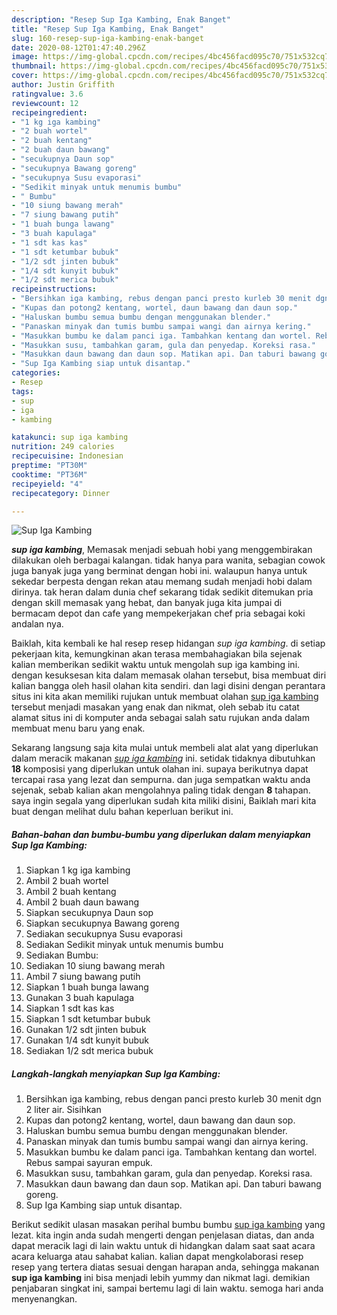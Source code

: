 ```yaml
---
description: "Resep Sup Iga Kambing, Enak Banget"
title: "Resep Sup Iga Kambing, Enak Banget"
slug: 160-resep-sup-iga-kambing-enak-banget
date: 2020-08-12T01:47:40.296Z
image: https://img-global.cpcdn.com/recipes/4bc456facd095c70/751x532cq70/sup-iga-kambing-foto-resep-utama.jpg
thumbnail: https://img-global.cpcdn.com/recipes/4bc456facd095c70/751x532cq70/sup-iga-kambing-foto-resep-utama.jpg
cover: https://img-global.cpcdn.com/recipes/4bc456facd095c70/751x532cq70/sup-iga-kambing-foto-resep-utama.jpg
author: Justin Griffith
ratingvalue: 3.6
reviewcount: 12
recipeingredient:
- "1 kg iga kambing"
- "2 buah wortel"
- "2 buah kentang"
- "2 buah daun bawang"
- "secukupnya Daun sop"
- "secukupnya Bawang goreng"
- "secukupnya Susu evaporasi"
- "Sedikit minyak untuk menumis bumbu"
- " Bumbu"
- "10 siung bawang merah"
- "7 siung bawang putih"
- "1 buah bunga lawang"
- "3 buah kapulaga"
- "1 sdt kas kas"
- "1 sdt ketumbar bubuk"
- "1/2 sdt jinten bubuk"
- "1/4 sdt kunyit bubuk"
- "1/2 sdt merica bubuk"
recipeinstructions:
- "Bersihkan iga kambing, rebus dengan panci presto kurleb 30 menit dgn 2 liter air. Sisihkan"
- "Kupas dan potong2 kentang, wortel, daun bawang dan daun sop."
- "Haluskan bumbu semua bumbu dengan menggunakan blender."
- "Panaskan minyak dan tumis bumbu sampai wangi dan airnya kering."
- "Masukkan bumbu ke dalam panci iga. Tambahkan kentang dan wortel. Rebus sampai sayuran empuk."
- "Masukkan susu, tambahkan garam, gula dan penyedap. Koreksi rasa."
- "Masukkan daun bawang dan daun sop. Matikan api. Dan taburi bawang goreng."
- "Sup Iga Kambing siap untuk disantap."
categories:
- Resep
tags:
- sup
- iga
- kambing

katakunci: sup iga kambing 
nutrition: 249 calories
recipecuisine: Indonesian
preptime: "PT30M"
cooktime: "PT36M"
recipeyield: "4"
recipecategory: Dinner

---
```



![Sup Iga Kambing](https://img-global.cpcdn.com/recipes/4bc456facd095c70/751x532cq70/sup-iga-kambing-foto-resep-utama.jpg)

<b><i>sup iga kambing</i></b>, Memasak menjadi sebuah hobi yang menggembirakan dilakukan oleh berbagai kalangan. tidak hanya para wanita, sebagian cowok juga banyak juga yang berminat dengan hobi ini. walaupun hanya untuk sekedar berpesta dengan rekan atau memang sudah menjadi hobi dalam dirinya. tak heran dalam dunia chef sekarang tidak sedikit ditemukan pria dengan skill memasak yang hebat, dan banyak juga kita jumpai di bermacam depot dan cafe yang mempekerjakan chef pria sebagai koki andalan nya.



Baiklah, kita kembali ke hal resep resep hidangan <i>sup iga kambing</i>. di setiap pekerjaan kita, kemungkinan akan terasa membahagiakan bila sejenak kalian memberikan sedikit waktu untuk mengolah sup iga kambing ini. dengan kesuksesan kita dalam memasak olahan tersebut, bisa membuat diri kalian bangga oleh hasil olahan kita sendiri. dan lagi disini dengan perantara situs ini kita akan memiliki rujukan untuk membuat olahan <u>sup iga kambing</u> tersebut menjadi masakan yang enak dan nikmat, oleh sebab itu catat alamat situs ini di komputer anda sebagai salah satu rujukan anda dalam membuat menu baru yang enak.


Sekarang langsung saja kita mulai untuk membeli alat alat yang diperlukan dalam meracik makanan <u><i>sup iga kambing</i></u> ini. setidak tidaknya dibutuhkan <b>18</b> komposisi yang diperlukan untuk olahan ini. supaya berikutnya dapat tercapai rasa yang lezat dan sempurna. dan juga sempatkan waktu anda sejenak, sebab kalian akan mengolahnya paling tidak dengan <b>8</b> tahapan. saya ingin segala yang diperlukan sudah kita miliki disini, Baiklah mari kita buat dengan melihat dulu bahan keperluan berikut ini.

<!--inarticleads1-->

##### Bahan-bahan dan bumbu-bumbu yang diperlukan dalam menyiapkan Sup Iga Kambing:

1. Siapkan 1 kg iga kambing
1. Ambil 2 buah wortel
1. Ambil 2 buah kentang
1. Ambil 2 buah daun bawang
1. Siapkan secukupnya Daun sop
1. Siapkan secukupnya Bawang goreng
1. Sediakan secukupnya Susu evaporasi
1. Sediakan Sedikit minyak untuk menumis bumbu
1. Sediakan  Bumbu:
1. Sediakan 10 siung bawang merah
1. Ambil 7 siung bawang putih
1. Siapkan 1 buah bunga lawang
1. Gunakan 3 buah kapulaga
1. Siapkan 1 sdt kas kas
1. Siapkan 1 sdt ketumbar bubuk
1. Gunakan 1/2 sdt jinten bubuk
1. Gunakan 1/4 sdt kunyit bubuk
1. Sediakan 1/2 sdt merica bubuk




<!--inarticleads2-->

##### Langkah-langkah menyiapkan Sup Iga Kambing:

1. Bersihkan iga kambing, rebus dengan panci presto kurleb 30 menit dgn 2 liter air. Sisihkan
1. Kupas dan potong2 kentang, wortel, daun bawang dan daun sop.
1. Haluskan bumbu semua bumbu dengan menggunakan blender.
1. Panaskan minyak dan tumis bumbu sampai wangi dan airnya kering.
1. Masukkan bumbu ke dalam panci iga. Tambahkan kentang dan wortel. Rebus sampai sayuran empuk.
1. Masukkan susu, tambahkan garam, gula dan penyedap. Koreksi rasa.
1. Masukkan daun bawang dan daun sop. Matikan api. Dan taburi bawang goreng.
1. Sup Iga Kambing siap untuk disantap.




Berikut sedikit ulasan masakan perihal bumbu bumbu <u>sup iga kambing</u> yang lezat. kita ingin anda sudah mengerti dengan penjelasan diatas, dan anda dapat meracik lagi di lain waktu untuk di hidangkan dalam saat saat acara acara keluarga atau sahabat kalian. kalian dapat mengkolaborasi resep resep yang tertera diatas sesuai dengan harapan anda, sehingga makanan <b>sup iga kambing</b> ini bisa menjadi lebih yummy dan nikmat lagi. demikian penjabaran singkat ini, sampai bertemu lagi di lain waktu. semoga hari anda menyenangkan.
